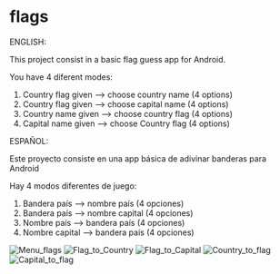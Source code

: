 # flags

ENGLISH:

This project consist in a basic flag guess app for Android.

You have 4 diferent modes:
1. Country flag given --> choose country name (4 options)
2. Country flag given --> choose capital name (4 options)
3. Country name given --> choose country flag (4 options)
4. Capital name given --> choose Country flag (4 options)

ESPAÑOL:

Este proyecto consiste en una app básica de adivinar banderas para Android

Hay 4 modos diferentes de juego:
1. Bandera país   --> nombre país (4 opciones)
2. Bandera país   --> nombre capital (4 opciones)
3. Nombre país    --> bandera país (4 opciones)
4. Nombre capital --> bandera país (4 opciones)

![Menu_flags](https://user-images.githubusercontent.com/101838134/229616927-c48b10d6-3dcc-4356-bcff-c4384b6a1bef.jpg)
![Flag_to_Country](https://user-images.githubusercontent.com/101838134/229616952-e16c9263-4e6a-4e2b-8116-55821a2a1526.jpg)
![Flag_to_Capital](https://user-images.githubusercontent.com/101838134/229616959-e4c1c3f8-f598-4e4b-8de9-1b02f8d120ea.jpg)
![Country_to_flag](https://user-images.githubusercontent.com/101838134/229616970-4da6035a-6a36-483d-abcd-a38f28662787.jpg)
![Capital_to_flag](https://user-images.githubusercontent.com/101838134/229616977-bbbc02c3-ccd7-4850-b47f-8f165b39ffc4.jpg)

